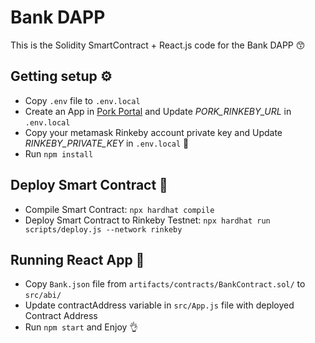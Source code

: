 # Bank DAPP
This is the Solidity SmartContract + React.js code for the Bank DAPP 😙

## Getting setup ⚙️
- Copy `.env` file to `.env.local`
- Create an App in [Pork Portal](https://www.portal.pokt.network/) and Update *PORK_RINKEBY_URL* in `.env.local`
- Copy your metamask Rinkeby account private key and Update *RINKEBY_PRIVATE_KEY* in `.env.local` 🤫
- Run `npm install`

## Deploy Smart Contract 🐶
- Compile Smart Contract: `npx hardhat compile`
- Deploy Smart Contract to Rinkeby Testnet: `npx hardhat run scripts/deploy.js --network rinkeby`

## Running React App 🍪
- Copy `Bank.json` file from `artifacts/contracts/BankContract.sol/` to `src/abi/`
- Update contractAddress variable in `src/App.js` file with deployed Contract Address
- Run `npm start` and Enjoy 👌



